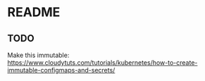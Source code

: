 # README


## TODO

Make this immutable: https://www.cloudytuts.com/tutorials/kubernetes/how-to-create-immutable-configmaps-and-secrets/

